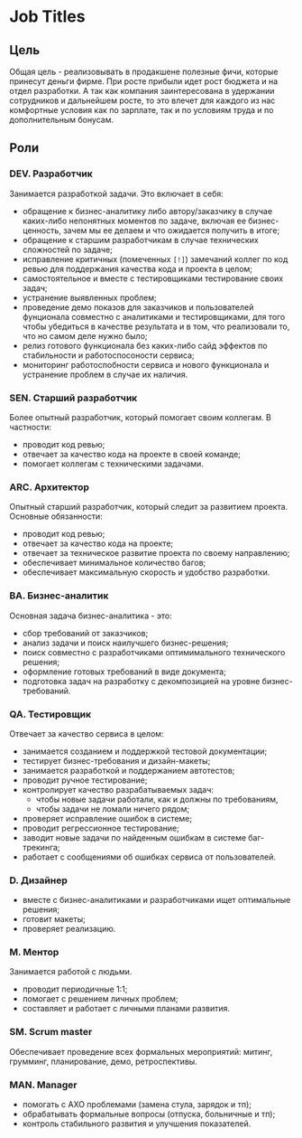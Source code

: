 # Job Titles

## Цель
Общая цель - реализовывать в продакшене полезные фичи, которые принесут деньги фирме. При росте прибыли идет рост бюджета и на отдел разработки. А так как компания заинтересована в удержании сотрудников и дальнейшем росте, то это влечет для каждого из нас комфортные условия как по зарплате, так и по условиям труда и по дополнительным бонусам.

## Роли
### DEV. Разработчик
Занимается разработкой задачи. Это включает в себя:
* обращение к бизнес-аналитику либо автору/заказчику в случае каких-либо непонятных моментов по задаче, включая ее бизнес-ценность, зачем мы ее делаем и что ожидается получить в итоге;
* обращение к старшим разработчикам в случае технических сложностей по задаче;
* исправление критичных (помеченных `[!]`) замечаний коллег по код ревью для поддержания качества кода и проекта в целом;
* самостоятельное и вместе с тестировщиками тестирование своих задач;
* устранение выявленных проблем;
* проведение демо показов для заказчиков и пользователей фунционала совместно с аналитиками и тестировщиками, для того чтобы убедиться в качестве результата и в том, что реализовали то, что но самом деле нужно было;
* релиз готового функционала без каких-либо сайд эффектов по стабильности и работоспосоности сервиса;
* мониторинг работоспобности сервиса и нового функционала и устранение проблем в случае их наличия.

### SEN. Старший разработчик
Более опытный разработчик, который помогает своим коллегам. В частности:
* проводит код ревью;
* отвечает за качество кода на проекте в своей команде;
* помогает коллегам с техническими задачами.

### ARC. Архитектор
Опытный старший разработчик, который следит за развитием проекта. Основные обязанности:
* проводит код ревью;
* отвечает за качество кода на проекте;
* отвечает за техническое развитие проекта по своему направлению;
* обеспечивает минимальное количество багов;
* обеспечивает максимальную скорость и удобство разработки.

### BA. Бизнес-аналитик
Основная задача бизнес-аналитика - это: 
* сбор требований от заказчиков;
* анализ задачи и поиск наилучшего бизнес-решения;
* поиск совместно с разработчиками оптимимального технического решения;
* оформление готовых требований в виде документа;
* подготовка задач на разработку с декомпозицией на уровне бизнес-требований. 

### QA. Тестировщик

Отвечает за качество сервиса в целом:

* занимается созданием и поддержкой тестовой документации;
* тестирует бизнес-требования и дизайн-макеты;
* занимается разработкой и поддержанием автотестов;
* проводит ручное тестирование;
* контролирует качество разрабатываемых задач:
  * чтобы новые задачи работали, как и должны по требованиям,
  * чтобы задачи не ломали ничего рядом;
* проверяет исправление ошибок в системе;
* проводит регрессионное тестирование;
* заводит новые задачи по найденным ошибкам в системе баг-трекинга;
* работает с сообщениями об ошибках сервиса от пользователей.

### D. Дизайнер
* вместе с бизнес-аналитиками и разработчиками ищет оптимальные решения;
* готовит макеты;
* проверяет реализацию.

### M. Ментор
Занимается работой с людьми.
* проводит периодичные 1:1;
* помогает с решением личных проблем;
* составляет и работает с личными планами развития.

### SM. Scrum master
Обеспечивает проведение всех формальных мероприятий: митинг, грумминг, планирование, демо, ретроспективы.

### MAN. Manager
* помогать с АХО проблемами (замена стула, зарядок и тп);
* обрабатывать формальные вопросы (отпуска, больничные и тп);
* контроль стабильного развития и улучшения показателей.


